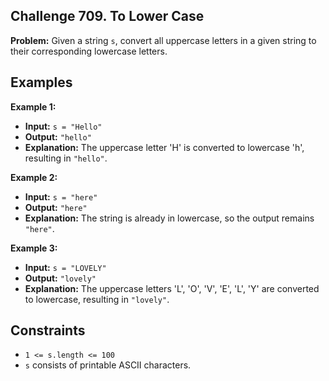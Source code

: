 ## Challenge 709. To Lower Case


**Problem:** Given a string `s`, convert all uppercase letters in a given string to their corresponding lowercase letters.


## Examples

**Example 1:**

- **Input:** `s = "Hello"`
- **Output:** `"hello"`
- **Explanation:** The uppercase letter 'H' is converted to lowercase 'h', resulting in `"hello"`.

**Example 2:**

- **Input:** `s = "here"`
- **Output:** `"here"`
- **Explanation:** The string is already in lowercase, so the output remains `"here"`.

**Example 3:**

- **Input:** `s = "LOVELY"`
- **Output:** `"lovely"`
- **Explanation:** The uppercase letters 'L', 'O', 'V', 'E', 'L', 'Y' are converted to lowercase, resulting in `"lovely"`.

## Constraints

- `1 <= s.length <= 100`
- `s` consists of printable ASCII characters.

